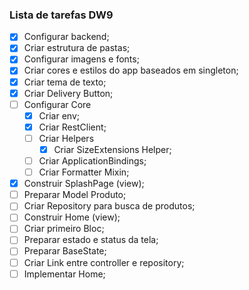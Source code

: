 ### Lista de tarefas DW9

- [x] Configurar backend;
- [x] Criar estrutura de pastas;
- [x] Configurar imagens e fonts;
- [x] Criar cores e estilos do app baseados em singleton;
- [x] Criar tema de texto;
- [x] Criar Delivery Button;
- [ ] Configurar Core
  - [x] Criar env;
  - [x] Criar RestClient;
  - [ ] Criar Helpers
      - [x] Criar SizeExtensions Helper;
  - [ ] Criar ApplicationBindings;
  - [ ] Criar Formatter Mixin;
- [x] Construir SplashPage (view);  
- [ ] Preparar Model Produto;
- [ ] Criar Repository para busca de produtos;
- [ ] Construir Home (view);
- [ ] Criar primeiro Bloc;
- [ ] Preparar estado e status da tela;
- [ ] Preparar BaseState;
- [ ] Criar Link entre controller e repository;
- [ ] Implementar Home;